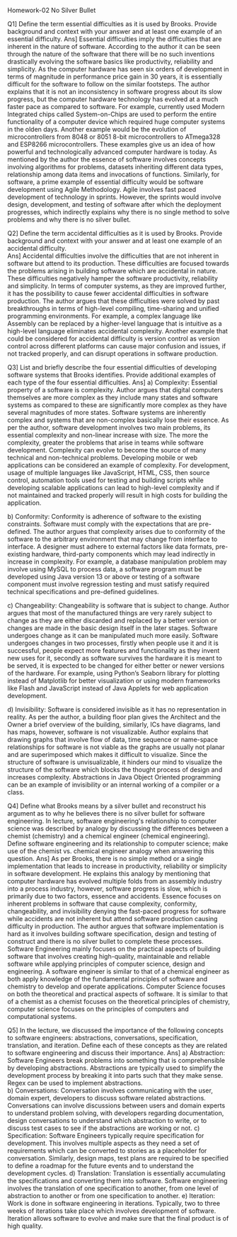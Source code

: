 Homework-02 No Silver Bullet

Q1] Define the term essential difficulties as it is used by Brooks. Provide background and context with your answer and at least one example of an essential difficulty.
Ans] Essential difficulties imply the difficulties that are inherent in the nature of software. According to the author it can be seen through the nature of the software that there will be no such inventions drastically evolving the software basics like productivity, reliability and simplicity. As the computer hardware has seen six orders of development in terms of magnitude in performance price gain in 30 years, it is essentially difficult for the software to follow on the similar footsteps. The author explains that it is not an inconsistency in software progress about its slow progress, but the computer hardware technology has evolved at a much faster pace as compared to software. For example, currently used Modern Integrated chips called System-on-Chips are used to perform the entire functionality of a computer device which required huge computer systems in the olden days. Another example would be the evolution of microcontrollers from 8048 or 8051 8-bit microcontrollers to ATmega328 and ESP8266 microcontrollers. These examples give us an idea of how powerful and technologically advanced computer hardware is today. As mentioned by the author the essence of software involves concepts involving algorithms for problems, datasets inheriting different data types, relationship among data items and invocations of functions. Similarly, for software, a prime example of essential difficulty would be software development using Agile Methodology. Agile involves fast paced development of technology in sprints. However, the sprints would involve design, development, and testing of software after which the deployment progresses, which indirectly explains why there is no single method to solve problems and why there is no silver bullet.

Q2] Define the term accidental difficulties as it is used by Brooks. Provide background and context with your answer and at least one example of an accidental difficulty.   
Ans] Accidental difficulties involve the difficulties that are not inherent in software but attend to its production. These difficulties are focused towards the problems arising in building software which are accidental in nature. These difficulties negatively hamper the software productivity, reliability and simplicity. In terms of computer systems, as they are improved further, it has the possibility to cause fewer accidental difficulties in software production. The author argues that these difficulties were solved by past breakthroughs in terms of high-level compiling, time-sharing and unified programming environments. For example, a complex language like Assembly can be replaced by a higher-level language that is intuitive as a high-level language eliminates accidental complexity. Another example that could be considered for accidental difficulty is version control as version control across different platforms can cause major confusion and issues, if not tracked properly, and can disrupt operations in software production. 



Q3] List and briefly describe the four essential difficulties of developing software systems that Brooks identifies. Provide additional examples of each type of the four essential difficulties.
Ans] a) Complexity: 
Essential property of a software is complexity. Author argues that digital computers themselves are more complex as they include many states and software systems as compared to these are significantly more complex as they have several magnitudes of more states. Software systems are inherently complex and systems that are non-complex basically lose their essence. As per the author, software development involves two main problems, its essential complexity and non-linear increase with size. The more the complexity, greater the problems that arise in teams while software development. Complexity can evolve to become the source of many technical and non-technical problems. Developing mobile or web applications can be considered an example of complexity. For development, usage of multiple languages like JavaScript, HTML, CSS, then source control, automation tools used for testing and building scripts while developing scalable applications can lead to high-level complexity and if not maintained and tracked properly will result in high costs for building the application.

b) Conformity:
 Conformity is adherence of software to the existing constraints. Software must comply with the expectations that are pre-defined. The author argues that complexity arises due to conformity of the software to the arbitrary environment that may change from interface to interface. A designer must adhere to external factors like data formats, pre-existing hardware, third-party components which may lead indirectly in increase in complexity. For example, a database manipulation problem may involve using MySQL to process data, a software program must be developed using Java version 13 or above or testing of a software component must involve regression testing and must satisfy required technical specifications and pre-defined guidelines.

c) Changeability:
Changeability is software that is subject to change. Author argues that most of the manufactured things are very rarely subject to change as they are either discarded and replaced by a better version or changes are made in the basic design itself in the later stages. Software undergoes change as it can be manipulated much more easily. Software undergoes changes in two processes, firstly when people use it and it is successful, people expect more features and functionality as they invent new uses for it, secondly as software survives the hardware it is meant to be served, it is expected to be changed for either better or newer versions of the hardware. For example, using Python’s Seaborn library for plotting instead of Matplotlib for better visualization or using modern frameworks like Flash and JavaScript instead of Java Applets for web application development.

d) Invisibility:
Software is considered invisible as it has no representation in reality. As per the author, a building floor plan gives the Architect and the Owner a brief overview of the building, similarly, ICs have diagrams, land has maps, however, software is not visualizable. Author explains that drawing graphs that involve flow of data, time sequence or name-space relationships for software is not viable as the graphs are usually not planar and are superimposed which makes it difficult to visualize. Since the structure of software is unvisualizable, it hinders our mind to visualize the structure of the software which blocks the thought process of design and increases complexity. Abstractions in Java Object Oriented programming can be an example of invisibility or an internal working of a compiler or a class.

Q4] Define what Brooks means by a silver bullet and reconstruct his argument as to why he believes there is no silver bullet for software engineering. In lecture, software engineering's relationship to computer science was described by analogy by discussing the differences between a chemist (chemistry) and a chemical engineer (chemical engineering). Define software engineering and its relationship to computer science; make use of the chemist vs. chemical engineer analogy when answering this question.
Ans] As per Brooks, there is no simple method or a single implementation that leads to increase in productivity, reliability or simplicity in software development. He explains this analogy by mentioning that computer hardware has evolved multiple folds from an assembly industry into a process industry, however, software progress is slow, which is primarily due to two factors, essence and accidents. Essence focuses on inherent problems in software that cause complexity, conformity, changeability, and invisibility denying the fast-paced progress for software while accidents are not inherent but attend software production causing difficulty in production. The author argues that software implementation is hard as it involves building software specification, design and testing of construct and there is no silver bullet to complete these processes. Software Engineering mainly focuses on the practical aspects of building software that involves creating high-quality, maintainable and reliable software while applying principles of computer science, design and engineering. A software engineer is similar to that of a chemical engineer as both apply knowledge of the fundamental principles of software and chemistry to develop and operate applications. Computer Science focuses on both the theoretical and practical aspects of software. It is similar to that of a chemist as a chemist focuses on the theoretical principles of chemistry, computer science focuses on the principles of computers and computational systems.

Q5] In the lecture, we discussed the importance of the following concepts to software engineers: abstractions, conversations, specification, translation, and iteration. Define each of these concepts as they are related to software engineering and discuss their importance.
Ans] a) Abstraction:
Software Engineers break problems into something that is comprehensible by developing abstractions. Abstractions are typically used to simplify the development process by breaking it into parts such that they make sense. Regex can be used to implement abstractions.  
 b) Conversations:
Conversation involves communicating with the user, domain expert, developers to discuss software related abstractions. Conversations can involve discussions between users and domain experts to understand problem solving, with developers regarding documentation, design conversations to understand which abstraction to write, or to discuss test cases to see if the abstractions are working or not.
c) Specification:
Software Engineers typically require specification for development. This involves multiple aspects as they need a set of requirements which can be converted to stories as a placeholder for conversation. Similarly, design maps, test plans are required to be specified to define a roadmap for the future events and to understand the development cycles.
d) Translation:
Translation is essentially accumulating the specifications and converting them into software. Software engineering involves the translation of one specification to another, from one level of abstraction to another or from one specification to another.
e) Iteration:
Work is done in software engineering in iterations. Typically, two to three weeks of iterations take place which involves development of software. Iteration allows software to evolve and make sure that the final product is of high quality. 
      
